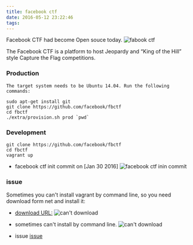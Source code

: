 ```yaml
---
title: facebook ctf
date: 2016-05-12 23:22:46
tags:
---
```

Facebook CTF had become Open souce today.
![fabook ctf](/resource/fbctf/1.gif)
<!--more-->
The Facebook CTF is a platform to host Jeopardy and “King of the Hill” style Capture the Flag competitions.

### Production
```
The target system needs to be Ubuntu 14.04. Run the following commands:

sudo apt-get install git
git clone https://github.com/facebook/fbctf
cd fbctf
./extra/provision.sh prod `pwd`
```

### Development
```
git clone https://github.com/facebook/fbctf
cd fbctf
vagrant up
```
* facebook ctf init commit on [Jan 30 2016]
![facebook ctf inin commit](/resource/fbctf/2.png)

### issue
Sometimes you can't install vagrant by command line, so you need download form net and install it:
* [download URL:](https://www.vagrantup.com/downloads.html)
![can't download](/resource/fbctf/3.png)
* sometimes can't install by command line.
![can't download](/resource/fbctf/4.png)

* issue
[issue](http://stackoverflow.com/questions/37169378/in-facebook-open-source-project-fbctf-error-in-starting-the-application)
